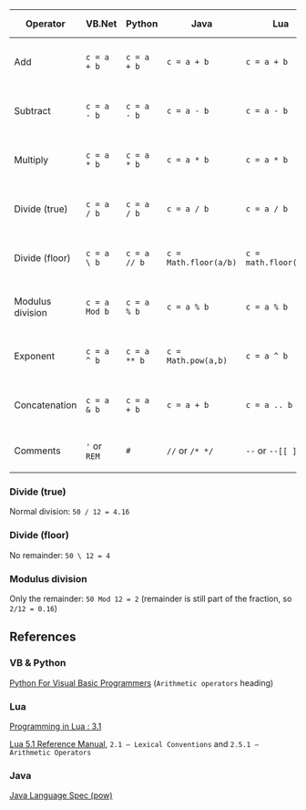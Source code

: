 
| Operator       | VB.Net       | Python      | Java                | Lua                 | C             |Windows Calculator|
|----------------|--------------|-------------|---------------------|---------------------|---------------|------------------|
| Add            | `c = a + b`  | `c = a + b` | `c = a + b`         | `c = a + b`         | `c = a ? b`   | `a + b`          |
| Subtract       | `c = a - b`  | `c = a - b` | `c = a - b`         | `c = a - b`         | `c = a ? b`   | `a - b`          |
| Multiply       | `c = a * b`  | `c = a * b` | `c = a * b`         | `c = a * b`         | `c = a ? b`   | `a * b`          |
| Divide (true)  | `c = a / b`  | `c = a / b` | `c = a / b`         | `c = a / b`         | `c = a ? b`   | `a / b`          |
|Divide (floor)  | `c = a \ b`  | `c = a // b`|`c = Math.floor(a/b)`|`c = math.floor(a/b)`| `c = a ? b`   | `Int(a / b)`     |
|Modulus division| `c = a Mod b`| `c = a % b` | `c = a % b`         | `c = a % b`         | `c = a ? b`   | `a Mod b`        |
| Exponent       | `c = a ^ b`  | `c = a ** b`| `c = Math.pow(a,b)` | `c = a ^ b`         | `c = a ? b`   | `a ^ b`          |
| Concatenation  | `c = a & b`  | `c = a + b` | `c = a + b`         | `c = a .. b`        | `c = a ? b`   | N/A              |
| Comments       | `'` or `REM` | `#`         | `//` or `/* */`     | `--` or `--[[ ]]--` |`//` or `/* */`| N/A              |

### Divide (true)
Normal division: `50 / 12 = 4.1̇̇6`

### Divide (floor)
No remainder: `50 \ 12 = 4`

### Modulus division
Only the remainder: `50 Mod 12 = 2` (remainder is still part of the fraction, so `2/12 = 0.1̇̇6`)

<!-- ![6 recurring](http://walkman100.github.com/images/embeddable-images/6-recurring.png) -->

## References
### VB & Python
[Python For Visual Basic Programmers](https://github.com/raspberrypilearning/python-for-vb-programmers/blob/master/worksheet.md#arithmetic-operators)
(`Arithmetic operators` heading)

### Lua
[Programming in Lua : 3.1](http://www.lua.org/pil/3.1.html)

[Lua 5.1 Reference Manual](http://www.lua.org/manual/5.1/manual.html),
`2.1 – Lexical Conventions` and `2.5.1 – Arithmetic Operators`

### Java
[Java Language Spec (pow)](https://docs.oracle.com/javase/7/docs/api/java/lang/Math.html#pow%28double,%20double%29)
